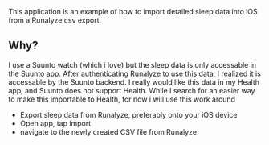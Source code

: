 This application is an example of how to import detailed sleep data into iOS from a Runalyze csv export. 

## Why?
I use a Suunto watch (which i love) but the sleep data is only accessable in the Suunto app. After authenticating Runalyze to use this data, I realized it is accessable by the Suunto backend. I really would like this data in my Health app, and Suunto does not support Health. While I search for an easier way to make this importable to Health, for now i will use this work around

* Export sleep data from Runalyze, preferably onto your iOS device
* Open app, tap import
* navigate to the newly created CSV file from Runalyze